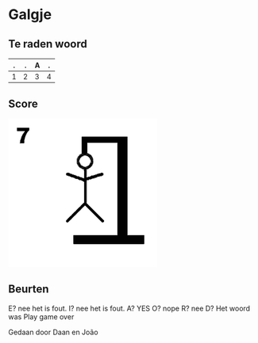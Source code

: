 # Galgje

## Te raden woord

|.|.|A|.|
|-|-|-|-|
|1|2|3|4|

## Score
![gallow](./images/7.png)

## Beurten
E?
nee het is fout.
I?
nee het is fout.
A?
YES
O?
nope
R?
nee 
D?
Het woord was Play
game over

Gedaan door Daan en João